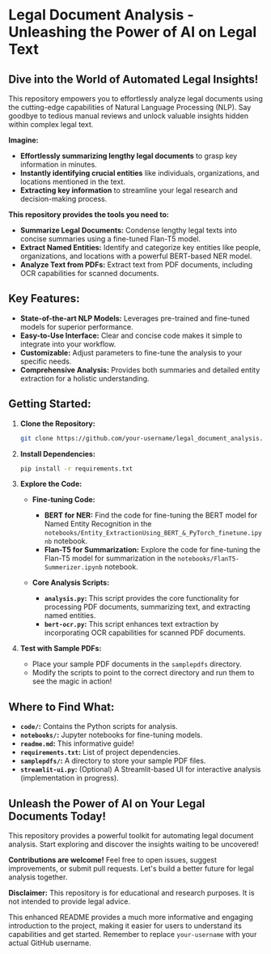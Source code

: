 # Legal Document Analysis - Unleashing the Power of AI on Legal Text

## Dive into the World of Automated Legal Insights!

This repository empowers you to effortlessly analyze legal documents using the cutting-edge capabilities of Natural Language Processing (NLP).  Say goodbye to tedious manual reviews and unlock valuable insights hidden within complex legal text.

**Imagine:**

* **Effortlessly summarizing lengthy legal documents** to grasp key information in minutes.
* **Instantly identifying crucial entities** like individuals, organizations, and locations mentioned in the text.
* **Extracting key information** to streamline your legal research and decision-making process.

**This repository provides the tools you need to:**

* **Summarize Legal Documents:** Condense lengthy legal texts into concise summaries using a fine-tuned Flan-T5 model.
* **Extract Named Entities:** Identify and categorize key entities like people, organizations, and locations with a powerful BERT-based NER model.
* **Analyze Text from PDFs:** Extract text from PDF documents, including OCR capabilities for scanned documents.

## Key Features:

* **State-of-the-art NLP Models:**  Leverages pre-trained and fine-tuned models for superior performance.
* **Easy-to-Use Interface:**  Clear and concise code makes it simple to integrate into your workflow.
* **Customizable:**  Adjust parameters to fine-tune the analysis to your specific needs.
* **Comprehensive Analysis:** Provides both summaries and detailed entity extraction for a holistic understanding.

## Getting Started:

1. **Clone the Repository:**
   ```bash
   git clone https://github.com/your-username/legal_document_analysis.git
   ```

2. **Install Dependencies:**
   ```bash
   pip install -r requirements.txt
   ```

3. **Explore the Code:**

   * **Fine-tuning Code:**
      * **BERT for NER:**  Find the code for fine-tuning the BERT model for Named Entity Recognition in the `notebooks/Entity_ExtractionUsing_BERT_&_PyTorch_finetune.ipynb` notebook.
      * **Flan-T5 for Summarization:**  Explore the code for fine-tuning the Flan-T5 model for summarization in the `notebooks/FlanT5-Summerizer.ipynb` notebook.

   * **Core Analysis Scripts:**
      * **`analysis.py`:**  This script provides the core functionality for processing PDF documents, summarizing text, and extracting named entities.
      * **`bert-ocr.py`:**  This script enhances text extraction by incorporating OCR capabilities for scanned PDF documents.

4. **Test with Sample PDFs:**
   * Place your sample PDF documents in the `samplepdfs` directory.
   * Modify the scripts to point to the correct directory and run them to see the magic in action!

## Where to Find What:

* **`code/`:** Contains the Python scripts for analysis.
* **`notebooks/`:** Jupyter notebooks for fine-tuning models.
* **`readme.md`:** This informative guide!
* **`requirements.txt`:**  List of project dependencies.
* **`samplepdfs/`:**  A directory to store your sample PDF files.
* **`streamlit-ui.py`:** (Optional) A Streamlit-based UI for interactive analysis (implementation in progress).

## Unleash the Power of AI on Your Legal Documents Today!

This repository provides a powerful toolkit for automating legal document analysis. Start exploring and discover the insights waiting to be uncovered!

**Contributions are welcome!**  Feel free to open issues, suggest improvements, or submit pull requests.  Let's build a better future for legal analysis together.

**Disclaimer:** This repository is for educational and research purposes.  It is not intended to provide legal advice.


This enhanced README provides a much more informative and engaging introduction to the project, making it easier for users to understand its capabilities and get started. Remember to replace `your-username` with your actual GitHub username.
